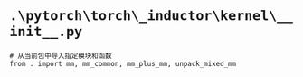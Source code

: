 # `.\pytorch\torch\_inductor\kernel\__init__.py`

```
# 从当前包中导入指定模块和函数
from . import mm, mm_common, mm_plus_mm, unpack_mixed_mm
```